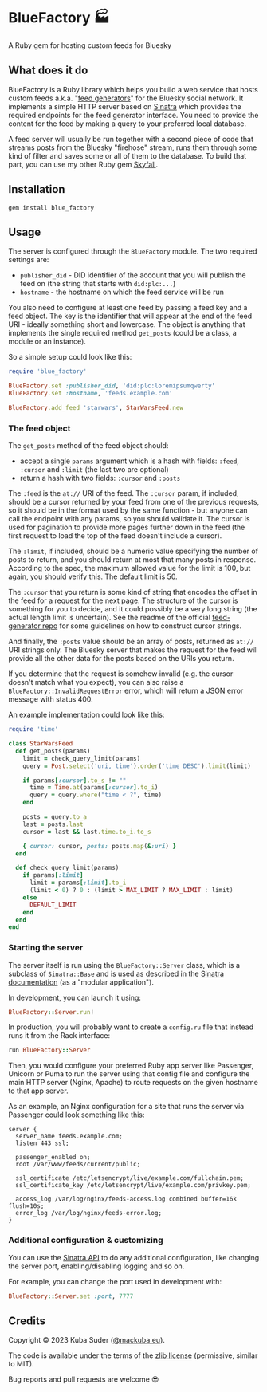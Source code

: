 # BlueFactory 🏭

A Ruby gem for hosting custom feeds for Bluesky


## What does it do

BlueFactory is a Ruby library which helps you build a web service that hosts custom feeds a.k.a. "[feed generators](https://github.com/bluesky-social/feed-generator)" for the Bluesky social network. It implements a simple HTTP server based on [Sinatra](https://sinatrarb.com) which provides the required endpoints for the feed generator interface. You need to provide the content for the feed by making a query to your preferred local database.

A feed server will usually be run together with a second piece of code that streams posts from the Bluesky "firehose" stream, runs them through some kind of filter and saves some or all of them to the database. To build that part, you can use my other Ruby gem [Skyfall](https://github.com/mackuba/skyfall).


## Installation

    gem install blue_factory


## Usage

The server is configured through the `BlueFactory` module. The two required settings are:

- `publisher_did` - DID identifier of the account that you will publish the feed on (the string that starts with `did:plc:...`)
- `hostname` - the hostname on which the feed service will be run

You also need to configure at least one feed by passing a feed key and a feed object. The key is the identifier that will appear at the end of the feed URI - ideally something short and lowercase. The object is anything that implements the single required method `get_posts` (could be a class, a module or an instance).

So a simple setup could look like this:

```rb
require 'blue_factory'

BlueFactory.set :publisher_did, 'did:plc:loremipsumqwerty'
BlueFactory.set :hostname, 'feeds.example.com'

BlueFactory.add_feed 'starwars', StarWarsFeed.new
```


### The feed object

The `get_posts` method of the feed object should:

- accept a single `params` argument which is a hash with fields: `:feed`, `:cursor` and `:limit` (the last two are optional)
- return a hash with two fields: `:cursor` and `:posts`

The `:feed` is the `at://` URI of the feed. The `:cursor` param, if included, should be a cursor returned by your feed from one of the previous requests, so it should be in the format used by the same function - but anyone can call the endpoint with any params, so you should validate it. The cursor is used for pagination to provide more pages further down in the feed (the first request to load the top of the feed doesn't include a cursor).

The `:limit`, if included, should be a numeric value specifying the number of posts to return, and you should return at most that many posts in response. According to the spec, the maximum allowed value for the limit is 100, but again, you should verify this. The default limit is 50.

The `:cursor` that you return is some kind of string that encodes the offset in the feed for a request for the next page. The structure of the cursor is something for you to decide, and it could possibly be a very long string (the actual length limit is uncertain). See the readme of the official [feed-generator repo](https://github.com/bluesky-social/feed-generator#pagination) for some guidelines on how to construct cursor strings.

And finally, the `:posts` value should be an array of posts, returned as `at://` URI strings only. The Bluesky server that makes the request for the feed will provide all the other data for the posts based on the URIs you return.

If you determine that the request is somehow invalid (e.g. the cursor doesn't match what you expect), you can also raise a `BlueFactory::InvalidRequestError` error, which will return a JSON error message with status 400. 

An example implementation could look like this:

```rb
require 'time'

class StarWarsFeed
  def get_posts(params)
    limit = check_query_limit(params)
    query = Post.select('uri, time').order('time DESC').limit(limit)

    if params[:cursor].to_s != ""
      time = Time.at(params[:cursor].to_i)
      query = query.where("time < ?", time)
    end

    posts = query.to_a
    last = posts.last
    cursor = last && last.time.to_i.to_s

    { cursor: cursor, posts: posts.map(&:uri) }
  end

  def check_query_limit(params)
    if params[:limit]
      limit = params[:limit].to_i
      (limit < 0) ? 0 : (limit > MAX_LIMIT ? MAX_LIMIT : limit)
    else
      DEFAULT_LIMIT
    end
  end
end
```

### Starting the server

The server itself is run using the `BlueFactory::Server` class, which is a subclass of `Sinatra::Base` and is used as described in the [Sinatra documentation](https://sinatrarb.com/intro.html) (as a "modular application").

In development, you can launch it using:

```rb
BlueFactory::Server.run!
```

In production, you will probably want to create a `config.ru` file that instead runs it from the Rack interface:

```rb
run BlueFactory::Server
```

Then, you would configure your preferred Ruby app server like Passenger, Unicorn or Puma to run the server using that config file and configure the main HTTP server (Nginx, Apache) to route requests on the given hostname to that app server.

As an example, an Nginx configuration for a site that runs the server via Passenger could look something like this:

```
server {
  server_name feeds.example.com;
  listen 443 ssl;

  passenger_enabled on;
  root /var/www/feeds/current/public;

  ssl_certificate /etc/letsencrypt/live/example.com/fullchain.pem;
  ssl_certificate_key /etc/letsencrypt/live/example.com/privkey.pem;

  access_log /var/log/nginx/feeds-access.log combined buffer=16k flush=10s;
  error_log /var/log/nginx/feeds-error.log;
}
```

### Additional configuration & customizing

You can use the [Sinatra API](https://sinatrarb.com/intro.html#configuration) to do any additional configuration, like changing the server port, enabling/disabling logging and so on.

For example, you can change the port used in development with:

```rb
BlueFactory::Server.set :port, 7777
```


## Credits

Copyright © 2023 Kuba Suder ([@mackuba.eu](https://bsky.app/profile/mackuba.eu)).

The code is available under the terms of the [zlib license](https://choosealicense.com/licenses/zlib/) (permissive, similar to MIT).

Bug reports and pull requests are welcome 😎
